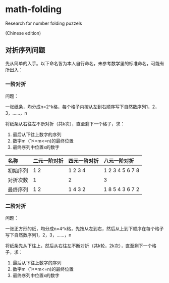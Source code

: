 # math-folding
Research for number folding puzzels

(Chinese edition)

## 对折序列问题

先从简单的入手。以下命名皆为本人自行命名，未参考数学里的标准命名，可能有所出入：

### 一阶对折

问题：

一张纸条，均分成n=2^k格，每个格子内按从左到右顺序写下自然数序列1，2，3，……，n

将纸条从右往左不断对折（共k次），直至剩下一个格子，求：
 1) 最后从下往上数字的序列
 2) 数字m（1<=m<=n)的最终位置
 3) 最终序列中位置x的数字

| 名称     | 二元一阶对折 | 四元一阶对折 | 八元一阶对折    |
| :------- | :----------- | :----------- | :-------------- |
| 初始序列 | 1 2          | 1 2 3 4      | 1 2 3 4 5 6 7 8 |
| 对折次数 | 1            | 2            | 3               |
| 最终序列 | 1 2          | 1 4 3 2      | 1 8 5 4 3 6 7 2 |

### 二阶对折

问题：

一张正方形的纸，均分成n=4^k格，先按从左到右，然后从上到下顺序在每个格子写下自然数序列1，2，3，……，n

将纸条先从下往上，然后从右往左不断对折（共k轮，2k次），直至剩下一个格子，求：
1) 最后从下往上数字的序列
2) 数字m（1<=m<=n)的最终位置
3) 最终序列中位置x的数字
